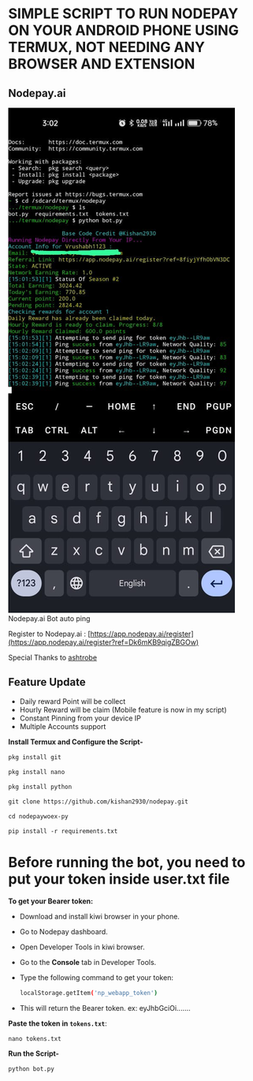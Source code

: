 # SIMPLE SCRIPT TO RUN NODEPAY ON YOUR ANDROID PHONE USING TERMUX, NOT NEEDING ANY BROWSER AND EXTENSION

## Nodepay.ai

![Nodepay.ai](demo.jpeg)
Nodepay.ai Bot auto ping

Register to Nodepay.ai : [https://app.nodepay.ai/register](https://app.nodepay.ai/register?ref=Dk6mKB9qigZBGOw)

Special Thanks to [ashtrobe](https://github.com/ashtrobe)

## Feature Update

- Daily reward Point will be collect
- Hourly Reward will be claim (Mobile feature is now in my script)
- Constant Pinning from your device IP
- Multiple Accounts support

**Install Termux and Configure the Script-**

```
pkg install git
```

```
pkg install nano
```

```
pkg install python
```

```
git clone https://github.com/kishan2930/nodepay.git
```

```
cd nodepaywoex-py
```

```
pip install -r requirements.txt
```

# **Before running the bot, you need to put your token inside user.txt file**

**To get your Bearer token:**

- Download and install kiwi browser in your phone.
- Go to Nodepay dashboard.
- Open Developer Tools in kiwi browser.

- Go to the **Console** tab in Developer Tools.

- Type the following command to get your token:

  ```bash
  localStorage.getItem('np_webapp_token')
  ```

- This will return the Bearer token. ex: eyJhbGciOi.......

**Paste the token in `tokens.txt`**:

```
nano tokens.txt
```

**Run the Script-**

```
python bot.py
```
